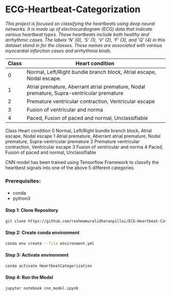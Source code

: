 ECG-Heartbeat-Categorization
==============================

*This project is focused on classifying the heartbeats using deep neural networks. It is made up of electrocardiogram (ECG) data that indicate various heartbeat types. These heartbeats include both healthy and arrhythmic cases. The labels 'N' (0), 'S' (1), 'V' (2), 'F' (3), and 'Q' (4) in this dataset stand in for the classes. These names are associated with various myocardial infarction cases and arrhythmia kinds.*


| Class         | Heart condition                                                                           |
| ------------- | ----------------------------------------------------------------------------------------- |
| 0             | Normal, Left/Right bundle branch block, Atrial escape, Nodal escape.                      |
| 1             | Atrial premature, Aberrant atrial premature, Nodal premature, Supra-ventricular premature |
| 2             | Premature ventricular contraction, Ventricular escape                                     |
| 3             | Fusion of ventricular and norma                                                           |
| 4             | Paced, Fusion of paced and normal, Unclassifiable                                         |


Class	Heart condition
0	    Normal, Left/Right bundle branch block, Atrial escape, Nodal escape
1	    Atrial premature, Aberrant atrial premature, Nodal premature, Supra-ventricular premature
2	    Premature ventricular contraction, Ventricular escape
3	    Fusion of ventricular and norma
4	    Paced, Fusion of paced and normal, Unclassifiable

CNN model has been trained using Tensorflow Framework to classify the heartbest signals into one of the above 5 different categories.


### Prerequisites: ###
####
- conda
- python3
####
#### Step 1: Clone Repository ####
```sh
git clone https://github.com/reshmamuralidharanpillai/ECG-Heartbeat-Categorization.git
```

#### Step 2: Create conda environment ####
```sh
conda env create --file environment.yml
```

#### Step 3: Activate environment ####
```sh
conda activate HeartbeatCategorization
```

#### Step 4: Run the Model ####
```sh
jupyter notebook cnn_model.ipynb
```

